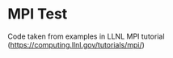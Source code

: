 MPI Test
========

Code taken from examples in LLNL MPI tutorial (https://computing.llnl.gov/tutorials/mpi/)
